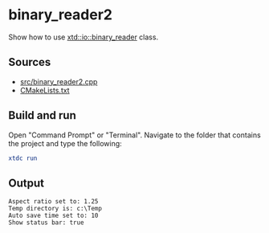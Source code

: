 # binary_reader2

Show how to use [xtd::io::binary_reader](https://gammasoft71.github.io/xtd/reference_guides/latest/classxtd_1_1io_1_1binary__reader.html) class.

## Sources

* [src/binary_reader2.cpp](src/binary_reader2.cpp)
* [CMakeLists.txt](CMakeLists.txt)

## Build and run

Open "Command Prompt" or "Terminal". Navigate to the folder that contains the project and type the following:

```cmake
xtdc run
```

## Output

```
Aspect ratio set to: 1.25
Temp directory is: c:\Temp
Auto save time set to: 10
Show status bar: true
```
